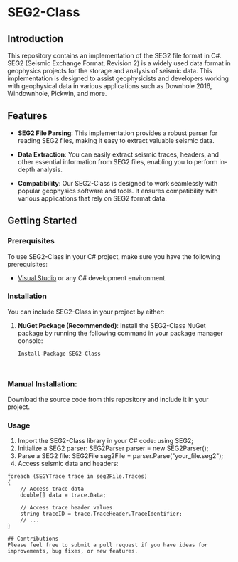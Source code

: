 # SEG2-Class

## Introduction
This repository contains an implementation of the SEG2 file format in C#. SEG2 (Seismic Exchange Format, Revision 2) is a widely used data format in geophysics projects for the storage and analysis of seismic data. This implementation is designed to assist geophysicists and developers working with geophysical data in various applications such as Downhole 2016, Windownhole, Pickwin, and more.

## Features

- **SEG2 File Parsing**: This implementation provides a robust parser for reading SEG2 files, making it easy to extract valuable seismic data.

- **Data Extraction**: You can easily extract seismic traces, headers, and other essential information from SEG2 files, enabling you to perform in-depth analysis.

- **Compatibility**: Our SEG2-Class is designed to work seamlessly with popular geophysics software and tools. It ensures compatibility with various applications that rely on SEG2 format data.

## Getting Started

### Prerequisites

To use SEG2-Class in your C# project, make sure you have the following prerequisites:

- [Visual Studio](https://visualstudio.microsoft.com/) or any C# development environment.

### Installation

You can include SEG2-Class in your project by either:

1. **NuGet Package (Recommended)**: Install the SEG2-Class NuGet package by running the following command in your package manager console:

   ```shell
   Install-Package SEG2-Class



### Manual Installation: 
Download the source code from this repository and include it in your project.

### Usage
1. Import the SEG2-Class library in your C# code:
   using SEG2;
2. Initialize a SEG2 parser:
   SEG2Parser parser = new SEG2Parser();
3. Parse a SEG2 file:
   SEG2File seg2File = parser.Parse("your_file.seg2");
4. Access seismic data and headers:
```shell
foreach (SEGYTrace trace in seg2File.Traces)
{
    // Access trace data
    double[] data = trace.Data;
    
    // Access trace header values
    string traceID = trace.TraceHeader.TraceIdentifier;
    // ...
}

## Contributions
Please feel free to submit a pull request if you have ideas for improvements, bug fixes, or new features. 
